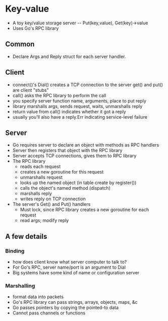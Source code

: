 
# Key-value

* A toy key/value storage server -- Put(key,value), Get(key)->value
* Uses Go's RPC library

## Common

* Declare Args and Reply struct for each server handler.

## Client

* connect()'s Dial() creates a TCP connection to the server get() and put() are client "stubs"
* call() asks the RPC library to perform the call
* you specify server function name, arguments, place to put reply
* library marshalls args, sends request, waits, unmarshalls reply
* return value from call() indicates whether it got a reply
* usually you'll also have a reply.Err indicating service-level failure

## Server

* Go requires server to declare an object with methods as RPC handlers
* Server then registers that object with the RPC library
* Server accepts TCP connections, gives them to RPC library
* The RPC library
    * reads each request
    * creates a new goroutine for this request
    * unmarshalls request
    * looks up the named object (in table create by register())
    * calls the object's named method (dispatch)
    * marshalls reply
    * writes reply on TCP connection
* The server's Get() and Put() handlers
    * Must lock, since RPC library creates a new goroutine for each request
    * read args; modify reply

## A few details

### Binding

* how does client know what server computer to talk to?
* For Go's RPC, server name/port is an argument to Dial
* Big systems have some kind of name or configuration server
  
### Marshalling

* format data into packets
* Go's RPC library can pass strings, arrays, objects, maps, &c
* Go passes pointers by copying the pointed-to data
* Cannot pass channels or functions
